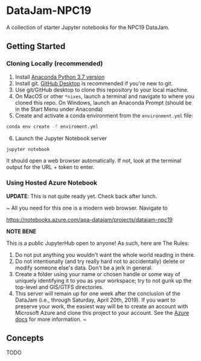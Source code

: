 # DataJam-NPC19

A collection of starter Jupyter notebooks for the NPC19 DataJam.

## Getting Started

### Cloning Locally (recommended)

1. Install [Anaconda Python 3.7 version](https://www.anaconda.com/distribution/#download-section)
2. Install git. [GitHub Desktop](https://desktop.github.com/) is recommended if you're new to git.
3. Use git/GitHub desktop to clone this repository to your local machine.
4. On MacOS or other `*nixes`, launch a terminal and navigate to where you cloned this repo. On Windows, launch an Anaconda Prompt (should be in the Start Menu under Anaconda)
5. Create and activate a conda environment from the `environment.yml` file:

```sh
conda env create -f enviroment.yml
```
6. Launch the Jupyter Notebook server

```sh
jupyter notebook
```

It should open a web browser automatically. If not, look at the terminal output for the URL + token to enter.

### Using Hosted Azure Notebook

**UPDATE**: This is not quite ready yet. Check back after lunch.

~
All you need for this one is a modern web browser. Navigate to

https://notebooks.azure.com/apa-datajam/projects/datajam-npc19

**NOTE BENE**

This is a public JupyterHub open to anyone! As such, here are The Rules:

1. Do not put anything you wouldn't want the whole world reading in there.
2. Do not intentionally (and try really hard not to accidentally) delete or modify someone else's data. Don't be a jerk in general.
3. Create a folder using your name or chosen handle or some way of uniquely identifying it to you as your workspace; try to not gunk up the top-level and GIS/GTFS directories.
4. This server will remain up for one week after the conclusion of the DataJam (i.e., through Saturday, April 20th, 2019). If you want to preserve your work, the easiest way will be to create an account with Microsoft Azure and clone this project to your account. See the [Azure docs](https://docs.microsoft.com/en-us/azure/notebooks/azure-notebooks-user-account) for more information.
~

## Concepts

TODO
